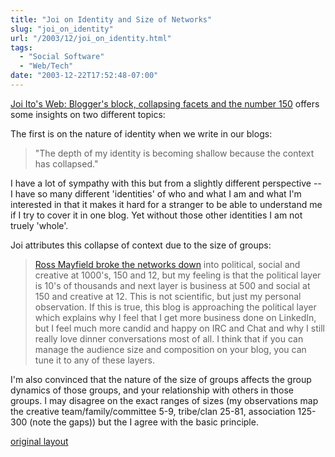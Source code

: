 ```yaml
---
title: "Joi on Identity and Size of Networks"
slug: "joi_on_identity"
url: "/2003/12/joi_on_identity.html"
tags:
  - "Social Software"
  - "Web/Tech"
date: "2003-12-22T17:52:48-07:00"
---
```

<p><a href="http://joi.ito.com/archives/2003/12/23/bloggers_block_collapsing_facets_and_the_number_150.html">Joi Ito's Web: Blogger's block, collapsing facets and the number 150</a> offers some insights on two different topics:</p>
<p>The first is on the nature of identity when we write in our blogs:<blockquote>"The depth of my identity is becoming shallow because the context has collapsed."</blockquote>I have a lot of sympathy with this but from a slightly different perspective -- I have so many different 'identities' of who and what I am and what I'm interested in that it makes it hard for a stranger to be able to understand me if I try to cover it in one blog. Yet without those other identities I am not truely 'whole'.</p>
<p>Joi attributes this collapse of context due to the size of groups:<blockquote><a href="http://radio.weblogs.com/0114726/2003/02/12.html#a284">Ross Mayfield broke the networks down</a> into political, social and creative at 1000's, 150 and 12, but my feeling is that the political layer is 10's of thousands and next layer is business at 500 and social at 150 and creative at 12. This is not scientific, but just my personal observation. If this is true, this blog is approaching the political layer which explains why I feel that I get more business done on LinkedIn, but I feel much more candid and happy on IRC and Chat and why I still really love dinner conversations most of all. I think that if you can manage the audience size and composition on your blog, you can tune it to any of these layers.</blockquote>I'm also convinced that the nature of the size of groups affects the group dynamics of those groups, and your relationship with others in those groups. I may disagree on the exact ranges of sizes (my observations map the creative team/family/committee 5-9, tribe/clan 25-81, association 125-300 (note the gaps)) but the I agree with the basic principle.</p>
<p class="previous"><a href="/previous/2003/12/joi_on_identity.html" rel="syndication" class="u-syndication" >original layout</a></p>

